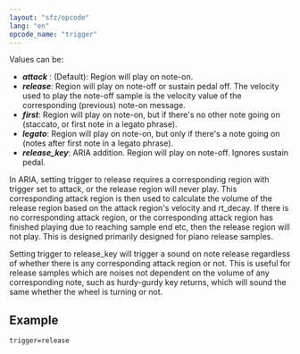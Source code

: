 ```yaml
---
layout: "sfz/opcode"
lang: "en"
opcode_name: "trigger"
---
```

Values can be:

- ***attack*** : (Default): Region will play on note-on.
- ***release***: Region will play on note-off or sustain pedal off. The velocity
                used to play the note-off sample is the velocity value of the
                corresponding (previous) note-on message.
- ***first***: Region will play on note-on, but if there's no other note going on
                (staccato, or first note in a legato phrase).
- ***legato***: Region will play on note-on, but only if there's a note going on
                (notes after first note in a legato phrase).
- ***release_key***: ARIA addition. Region will play on note-off. Ignores sustain pedal.
								
In ARIA, setting trigger to release  requires a corresponding region with trigger set
to attack, or the release region will never play. This corresponding attack
region is then used to calculate the volume of the release region based on the attack
region's velocity and rt_decay. If there is no corresponding attack region, or the
corresponding attack region has finished playing due to reaching sample end etc, then
the release region will not play. This is designed primarily designed for piano
release samples.

Setting trigger to release_key will trigger a sound on note release regardless of
whether there is any corresponding attack region or not. This is useful for release
samples which are noises not dependent on the volume of any corresponding note, such
as hurdy-gurdy key returns, which will sound the same whether the wheel is turning
or not.

## Example

```
trigger=release
```
